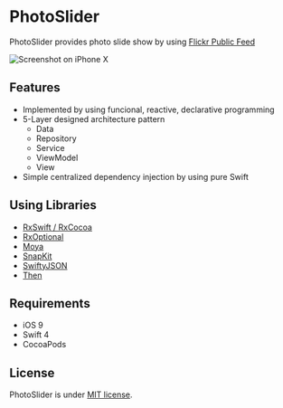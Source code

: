 # PhotoSlider

PhotoSlider provides photo slide show by using [Flickr Public Feed](https://www.flickr.com/services/feeds/docs/photos_public/)

![Screenshot on iPhone X](https://github.com/DooHoDoo/PhotoSlider/blob/master/ScreenShots/screenshot_iphoneX.png?raw=true)

## Features

* Implemented by using funcional, reactive, declarative programming
* 5-Layer designed architecture pattern
    * Data
    * Repository
    * Service
    * ViewModel
    * View
* Simple centralized dependency injection by using pure Swift

## Using Libraries

* [RxSwift / RxCocoa](https://github.com/ReactiveX/RxSwift)
* [RxOptional](https://github.com/RxSwiftCommunity/RxOptional)
* [Moya](https://github.com/Moya/Moya)
* [SnapKit](https://github.com/SnapKit/SnapKit)
* [SwiftyJSON](https://github.com/SwiftyJSON/SwiftyJSON)
* [Then](https://github.com/devxoul/Then)

## Requirements

* iOS 9
* Swift 4
* CocoaPods

## License

PhotoSlider is under [MIT license](LICENSE).
